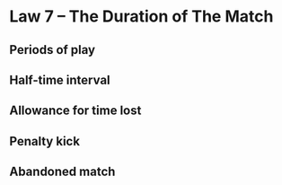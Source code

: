 # Law 7 – The Duration of The Match

Periods of play
----

Half-time interval
----

Allowance for time lost
----

Penalty kick
----

Abandoned match
----


